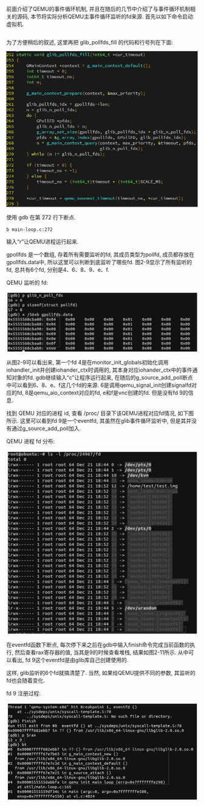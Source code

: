 
前面介绍了QEMU的事件循环机制, 并且在随后的几节中介绍了与事件循环机制相关的源码, 本节将实际分析QEMU主事件循环监听的fd来源. 首先以如下命令启动虚拟机. 

```cpp

```

为了方便稍后的叙述, 这里再把 glib_pollfds_fill 的代码和行号列在下面: 

![2024-06-22-23-19-33.png](./images/2024-06-22-23-19-33.png)

使用 gdb 在第 272 行下断点. 

```
b main-loop.c:272
```

输入“r”让QEMU进程运行起来. 

gpollfds 是一个数组, 存着所有需要监听的fd, 其成员类型为pollfd, 成员都存放在gpollfds.data中, 所以这里可以判断到底监听了哪些fd. 图2-9显示了所有监听的fd, 总共有6个fd, 分别是4、6、8、9、e、f. 

QEMU 监听的 fd:

![2024-06-22-23-21-07.png](./images/2024-06-22-23-21-07.png)

从图2-9可以看出来, 第一个fd 4是在monitor_init_globals初始化调用iohandler_init并创建iohander_ctx时调用的, 其本身对应iohander_ctx中的事件通知对象的fd. gdb继续输入“c”让程序运行起来, 在随后的g_source_add_poll断点中可以看到6、8、e、f这几个fd的来源. 6是调用qemu_signal_init创建signalfd对应的fd, 8是qemu_aio_context对应的fd, e和f是vnc创建的fd. 但是没有fd 9的信息. 

找到 QEMU 对应的进程 id, 查看 /proc/ 目录下该QEMU进程对应fd情况, 如下图所示. 这里可以看到fd 9是一个eventfd, 其虽然在glib事件循环监听中, 但是其并没有通过g_source_add_poll加入. 

QEMU 进程 fd 分布:

![2024-06-22-23-22-22.png](./images/2024-06-22-23-22-22.png)

在eventfd函数下断点, 每次停下来之后在gdb中输入finish命令完成当前函数的执行, 然后查看rax寄存器的值, 当其是9的时候查看堆栈, 结果如图2-11所示. 从中可以看出, fd 9这个eventfd是由glib库自己创建使用的. 

这样, glib监听的6个fd就搞清楚了. 当然, 如果给QEMU提供不同的参数, 其监听的fd也会随着变化. 

fd 9 注册过程:

![2024-06-22-23-23-49.png](./images/2024-06-22-23-23-49.png)